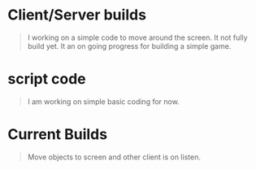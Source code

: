 # Client/Server builds #
> I working on a simple code to move around the screen. It not fully build yet. It an on going progress for building a simple game.

# script code #
> I am working on simple basic coding for now.

# Current Builds #
> Move objects to screen and other client is on listen.